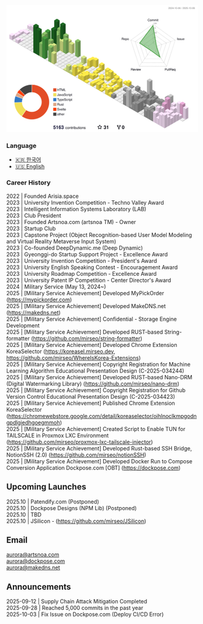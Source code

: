![](./profile-3d-contrib/profile-south-season-animate.svg)

### Language
- [🇰🇷 한국어](README_ko.md)
- [🇺🇸 English](README.md)

### Career History
2022 | Founded Arisia.space  
2023 | University Invention Competition - Techno Valley Award  
2023 | Intelligent Information Systems Laboratory (LAB)  
2023 | Club President  
2023 | Founded Artsnoa.com (artsnoa TM) - Owner  
2023 | Startup Club  
2023 | Capstone Project (Object Recognition-based User Model Modeling and Virtual Reality Metaverse Input System)  
2023 | Co-founded DeepDynamic.me (Deep Dynamic)  
2023 | Gyeonggi-do Startup Support Project - Excellence Award  
2023 | University Invention Competition - President's Award  
2023 | University English Speaking Contest - Encouragement Award  
2023 | University Roadmap Competition - Excellence Award  
2023 | University Patent IP Competition - Center Director's Award  
2024 | Military Service (May 13, 2024~)  
2025 | [Military Service Achievement] Developed MyPickOrder (https://mypickorder.com)  
2025 | [Military Service Achievement] Developed MakeDNS.net (https://makedns.net)  
2025 | [Military Service Achievement] Confidential - Storage Engine Development  
2025 | [Military Service Achievement] Developed RUST-based String-formatter (https://github.com/mirseo/string-formatter)  
2025 | [Military Service Achievement] Developed Chrome Extension KoreaSelector (https://koreasel.mirseo.dev, https://github.com/mirseo/WhereIsKorea-Extensions)  
2025 | [Military Service Achievement] Copyright Registration for Machine Learning Algorithm Educational Presentation Design (C-2025-034244)  
2025 | [Military Service Achievement] Developed RUST-based Nano-DRM (Digital Watermarking Library) (https://github.com/mirseo/nano-drm)  
2025 | [Military Service Achievement] Copyright Registration for Github Version Control Educational Presentation Design (C-2025-034423)  
2025 | [Military Service Achievement] Published Chrome Extension KoreaSelector (https://chromewebstore.google.com/detail/koreaselector/oihlnoclkmpgodngpdlgiedhgoegmmoh)  
2025 | [Military Service Achievement] Created Script to Enable TUN for TAILSCALE in Proxmox LXC Environment (https://github.com/mirseo/proxmox-lxc-tailscale-injector)  
2025 | [Military Service Achievement] Developed Rust-based SSH Bridge, NotionSSH (2.0) (https://github.com/mirseo/notionSSH)  
2025 | [Military Service Achievement] Developed Docker Run to Compose Conversion Application Dockpose.com [OBT] (https://dockpose.com)  

## Upcoming Launches
2025.10 | Patendify.com (Postponed)  
2025.10 | Dockpose Designs (NPM Lib) (Postponed)  
2025.10 | TBD  
2025.10 | JSilicon - (https://github.com/mirseo/JSilicon)  

## Email
aurora@artsnoa.com  
aurora@dockpose.com  
aurora@makedns.net  

## Announcements
2025-09-12 | Supply Chain Attack Mitigation Completed  
2025-09-28 | Reached 5,000 commits in the past year  
2025-10-03 | Fix Issue on Dockpose.com (Deploy CI/CD Error)  



